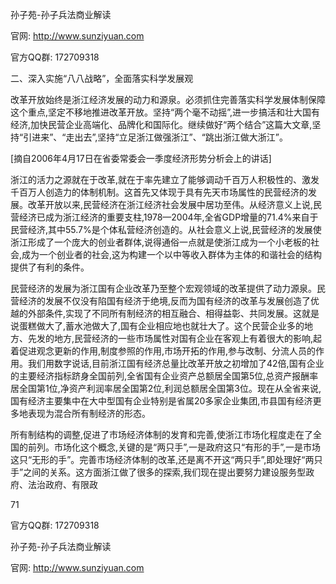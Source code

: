 孙子苑-孙子兵法商业解读

官网: http://www.sunziyuan.com

官方QQ群: 172709318

二、深入实施“八八战略”，全面落实科学发展观

改革开放始终是浙江经济发展的动力和源泉。必须抓住完善落实科学发展体制保障这个重点,坚定不移地推进改革开放。坚持“两个毫不动摇”,进一步搞活和壮大国有经济,加快民营企业高端化、品牌化和国际化。继续做好“两个结合”这篇大文章,坚持“引进来”、“走出去”,坚持“立足浙江做强浙江”、“跳出浙江做大浙江”。

[摘自2006年4月17日在省委常委会一季度经济形势分析会上的讲话]

浙江的活力之源就在于改革,就在于率先建立了能够调动千百万人积极性的、激发千百万人创造力的体制机制。这首先又体现于具有先天市场属性的民营经济的发展。改革开放以来,民营经济在浙江经济社会发展中居功至伟。从经济意义上说,民营经济已成为浙江经济的重要支柱,1978—2004年,全省GDP增量的71.4%来自于民营经济,其中55.7%是个体私营经济创造的。从社会意义上说,民营经济的发展使浙江形成了一个庞大的创业者群体,说得通俗一点就是使浙江成为一个小老板的社会,成为一个创业者的社会,这为构建一个以中等收入群体为主体的和谐社会的结构提供了有利的条件。

民营经济的发展为浙江国有企业改革乃至整个宏观领域的改革提供了动力源泉。民营经济的发展不仅没有陷国有经济于绝境,反而为国有经济的改革与发展创造了优越的外部条件,实现了不同所有制经济的相互融合、相得益彰、共同发展。这就是说蛋糕做大了,蓄水池做大了,国有企业相应地也就壮大了。这个民营企业多的地方、先发的地方,民营经济的一些市场属性对国有企业在客观上有着很大的影响,起着促进观念更新的作用,制度参照的作用,市场开拓的作用,参与改制、分流人员的作用。我们用数字说话,目前浙江国有经济总量比改革开放之初增加了42倍,国有企业的主要经济指标跻身全国前列,全省国有企业资产总额居全国第5位,总资产报酬率居全国第1位,净资产利润率居全国第2位,利润总额居全国第3位。现在从全省来说,国有经济主要集中在大中型国有企业特别是省属20多家企业集团,市县国有经济更多地表现为混合所有制经济的形态。

所有制结构的调整,促进了市场经济体制的发育和完善,使浙江市场化程度走在了全国的前列。市场化这个概念,关键的是“两只手”,一是政府这只“有形的手”,一是市场这只“无形的手”。完善市场经济体制的改革,还是离不开这“两只手”,即处理好“两只手”之间的关系。这方面浙江做了很多的探索,我们现在提出要努力建设服务型政府、法治政府、有限政

71

官方QQ群: 172709318

孙子苑-孙子兵法商业解读

官网: http://www.sunziyuan.com
